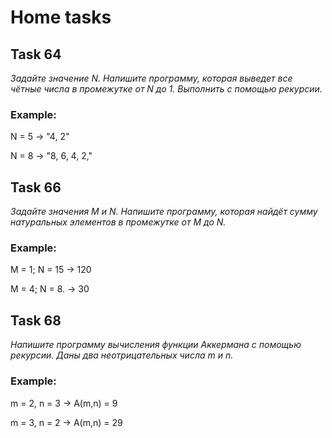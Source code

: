 # Home tasks

## Task 64
*Задайте значение N. Напишите программу, 
которая выведет все чётные числа в промежутке от N до 1. 
Выполнить с помощью рекурсии.*

### Example: 

N = 5 -> "4, 2"

N = 8 -> "8, 6, 4, 2,"

## Task 66
*Задайте значения M и N. Напишите программу, 
которая найдёт сумму натуральных элементов в промежутке от M до N.*

### Example: 

M = 1; N = 15 -> 120

M = 4; N = 8. -> 30

## Task 68
*Напишите программу вычисления функции Аккермана с помощью рекурсии. 
Даны два неотрицательных числа m и n.*

### Example: 

m = 2, n = 3 -> A(m,n) = 9

m = 3, n = 2 -> A(m,n) = 29

